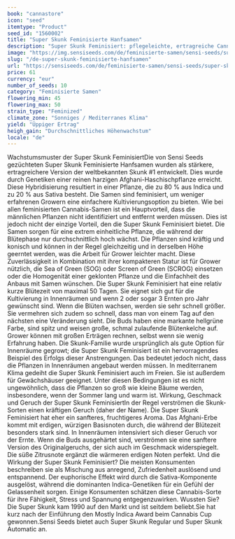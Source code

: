 ```yaml
---
book: "cannastore"
icon: "seed"
itemtype: "Product"
seed_id: "1560002"
title: "Super Skunk Feminisierte Hanfsamen"
description: "Super Skunk Feminisiert: pflegeleichte, ertragreiche Cannabis-Sorte. 80 % Indica und 20 % Sativa: Wirkung ist entspannend und anregend."
image: "https://img.sensiseeds.com/de/feminisierte-samen/sensi-seeds/super-skunk-weiblich-image.png"
slug: "/de-super-skunk-feminisierte-hanfsamen"
url: "https://sensiseeds.com/de/feminisierte-samen/sensi-seeds/super-skunk-weiblich?a_aid=cannastore"
price: 61
currency: "eur"
number_of_seeds: 10
category: "Feminisierte Samen"
flowering_min: 45
flowering_max: 50
strain_type: "Feminized"
climate_zone: "Sonniges / Mediterranes Klima"
yield: "Üppiger Ertrag"
heigh_gain: "Durchschnittliches Höhenwachstum"
locale: "de"
---
```

Wachstumsmuster der Super Skunk FeminisiertDie von Sensi Seeds gezüchteten Super Skunk Feminisierte Hanfsamen wurden als stärkere, ertragreichere Version der weltbekannten Skunk #1 entwickelt. Dies wurde durch Genetiken einer reinen harzigen Afghani-Haschischpflanze erreicht. Diese Hybridisierung resultiert in einer Pflanze, die zu 80 % aus Indica und zu 20 % aus Sativa besteht. Die Samen sind feminisiert, um weniger erfahrenen Growern eine einfachere Kultivierungsoption zu bieten. Wie bei allen feminisierten Cannabis-Samen ist ein Hauptvorteil, dass die männlichen Pflanzen nicht identifiziert und entfernt werden müssen. Dies ist jedoch nicht der einzige Vorteil, den die Super Skunk Feminisiert bietet. Die Samen sorgen für eine extrem einheitliche Pflanze, die während der Blütephase nur durchschnittlich hoch wächst. Die Pflanzen sind kräftig und konisch und können in der Regel gleichzeitig und in derselben Höhe geerntet werden, was die Arbeit für Grower leichter macht. Diese Zuverlässigkeit in Kombination mit ihrer kompakteren Statur ist für Grower nützlich, die Sea of Green (SOG) oder Screen of Green (SCROG) einsetzen oder die Homogenität einer geklonten Pflanze und die Einfachheit des Anbaus mit Samen wünschen. Die Super Skunk Feminisiert hat eine relativ kurze Blütezeit von maximal 50 Tagen. Sie eignet sich gut für die Kultivierung in Innenräumen und wenn 2 oder sogar 3 Ernten pro Jahr gewünscht sind. Wenn die Blüten wachsen, werden sie sehr schnell größer. Sie vermehren sich zudem so schnell, dass man von einem Tag auf den nächsten eine Veränderung sieht. Die Buds haben eine markante hellgrüne Farbe, sind spitz und weisen große, schmal zulaufende Blütenkelche auf. Grower können mit großen Erträgen rechnen, selbst wenn sie wenig Erfahrung haben. Die Skunk-Familie wurde ursprünglich als gute Option für Innenräume gegrowt; die Super Skunk Feminisiert ist ein hervorragendes Beispiel des Erfolgs dieser Anstrengungen. Das bedeutet jedoch nicht, dass die Pflanzen in Innenräumen angebaut werden müssen. In mediterranem Klima gedeiht die Super Skunk Feminisiert auch im Freien. Sie ist außerdem für Gewächshäuser geeignet. Unter diesen Bedingungen ist es nicht ungewöhnlich, dass die Pflanzen so groß wie kleine Bäume werden, insbesondere, wenn der Sommer lang und warm ist. Wirkung, Geschmack und Geruch der Super Skunk FeminisiertIn der Regel verströmen die Skunk-Sorten einen kräftigen Geruch (daher der Name). Die Super Skunk Feminisiert hat eher ein sanfteres, fruchtigeres Aroma. Das Afghani-Erbe kommt mit erdigen, würzigen Basisnoten durch, die während der Blütezeit besonders stark sind. In Innenräumen intensiviert sich dieser Geruch vor der Ernte. Wenn die Buds ausgehärtet sind, verströmen sie eine sanftere Version des Originalgeruchs, der sich auch im Geschmack widerspiegelt. Die süße Zitrusnote ergänzt die wärmeren erdigen Noten perfekt. Und die Wirkung der Super Skunk Feminisiert? Die meisten Konsumenten beschreiben sie als Mischung aus anregend, Zufriedenheit auslösend und entspannend. Der euphorische Effekt wird durch die Sativa-Komponente ausgelöst, während die dominanten Indica-Genetiken für ein Gefühl der Gelassenheit sorgen. Einige Konsumenten schätzen diese Cannabis-Sorte für ihre Fähigkeit, Stress und Spannung entgegenzuwirken. Wussten Sie?Die Super Skunk kam 1990 auf den Markt und ist seitdem beliebt.Sie hat kurz nach der Einführung den Mostly Indica Award beim Cannabis Cup gewonnen.Sensi Seeds bietet auch Super Skunk Regular und Super Skunk Automatic an.

